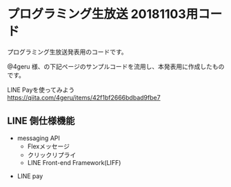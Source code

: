 # プログラミング生放送 20181103用コード

プログラミング生放送発表用のコードです。

@4geru 様、の下記ページのサンプルコードを流用し、本発表用に作成したものです。


LINE Payを使ってみよう
https://qiita.com/4geru/items/42f1bf2666bdbad9fbe7


## LINE 側仕様機能

- messaging API
    - Flexメッセージ
    - クリックリプライ
    - LINE Front-end Framework(LIFF)
* LINE pay

